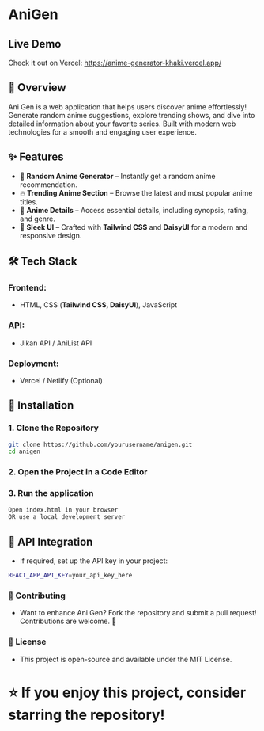 # **AniGen**
## **Live Demo** 
Check it out on Vercel: https://anime-generator-khaki.vercel.app/  
## 🌟 Overview
Ani Gen is a web application that helps users discover anime effortlessly! Generate random anime suggestions, explore trending shows, and dive into detailed information about your favorite series. Built with modern web technologies for a smooth and engaging user experience.

## ✨ Features
- 🎲 **Random Anime Generator** – Instantly get a random anime recommendation.
- 🔥 **Trending Anime Section** – Browse the latest and most popular anime titles.
- 📖 **Anime Details** – Access essential details, including synopsis, rating, and genre.
- 🎨 **Sleek UI** – Crafted with **Tailwind CSS** and **DaisyUI** for a modern and responsive design.

## 🛠 Tech Stack
### Frontend:
- HTML, CSS (**Tailwind CSS, DaisyUI**), JavaScript

### API:
- Jikan API / AniList API

### Deployment:
- Vercel / Netlify (Optional)

## 🚀 Installation
### 1. Clone the Repository
```sh
git clone https://github.com/yourusername/anigen.git
cd anigen
```
### 2. Open the Project in a Code Editor
### 3. Run the application
```sh
Open index.html in your browser
OR use a local development server
```
## 🔗 API Integration
- If required, set up the API key in your project:

```sh
REACT_APP_API_KEY=your_api_key_here
```
### 🤝 Contributing
- Want to enhance Ani Gen? Fork the repository and submit a pull request! Contributions are welcome. 🚀

### 📜 License
- This project is open-source and available under the MIT License.

# **⭐ If you enjoy this project, consider starring the repository!**

